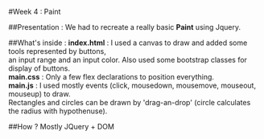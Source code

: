 #Week 4 : Paint

##Presentation :
We had to recreate a really basic __Paint__ using Jquery.

##What's inside :
__index.html__ : I used a canvas to draw and added some tools represented by buttons,  
an input range and an input color. Also used some bootstrap classes for display of buttons.  
__main.css__ : Only a few flex declarations to position everything.  
__main.js__ : I used mostly events (click, mousedown, mousemove, mouseout, mouseup) to draw.  
Rectangles and circles can be drawn by 'drag-an-drop' (circle calculates the radius with hypothenuse).

##How ?
Mostly JQuery + DOM
